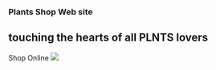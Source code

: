 ### Plants Shop Web site
## touching the hearts of all PLNTS lovers
Shop Online
![](https://im3.ezgif.com/tmp/ezgif-3-ba87d1c120.gif)

